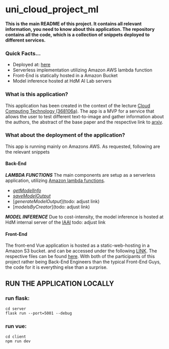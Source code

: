 # uni_cloud_project_ml
__This is the main README of this project. It contains all relevant information, you need to know about this application. The repository contains all the code, which is a collection of snippets deployed to different services.__

### Quick Facts...
- Deployed at: [here](http://frontend-uni-cloud-computing.s3-website.eu-central-1.amazonaws.com/)
- Serverless implementation utilizing Amazon AWS lambda function
- Front-End is statically hosted in a Amazon Bucket
- Model inference hosted at HdM AI Lab servers

### What is this application?
This application has been created in the context of the lecture [Cloud Computing Technology (368106a)](https://www.hdm-stuttgart.de/drucktechnik/absolventen/studieninteressierte/bachelor/vorlesung_detail?ansicht=1&vorlid=5214998&sgbvsid=5170586). The app is a MVP for a service that allows the user to test different text-to-image and gather information about the authors, the abstract of the base paper and the respective link to [arxiv](arxiv.org).


### What about the deployment of the application?
This app is running mainly on Amazons AWS. As requested, following are the relevant snippets

#### Back-End
**_LAMBDA FUNCTIONS_**
The main components are setup as a serverless application, utilizing [Amazon lambda functions](https://aws.amazon.com/de/lambda/).

- [_getModelInfo_](https://github.com/N10100010/uni_cloud_project_ml/blob/main/lambda_functions/get_model_info/lambda_function.py)
- [_saveModelOutput_](https://github.com/N10100010/uni_cloud_project_ml/blob/main/lambda_functions/model_save/lambda_function.py)
- [_generateModelOutput_](todo: adjust link)
- [_modelsByCreator_](todo: adjust link)

**_MODEL INFERENCE_**
Due to cost-intensity, the model inference is hosted at HdM internal server of the [IAAI](https://deeplearn.pages.mi.hdm-stuttgart.de/docs/)
todo: adjust link

#### Front-End
The front-end Vue application is hosted as a static-web-hosting in a Amazon S3 bucket. and can be accessed under the following [LINK](http://frontend-uni-cloud-computing.s3-website.eu-central-1.amazonaws.com/).
The respective files can be found [here](https://github.com/N10100010/uni_cloud_project_ml/tree/main/client).
With both of the participants of this project rather being Back-End Engineers than the typical Front-End Guys, the code for it is everything else than a surprise.

## RUN THE APPLICATION LOCALLY
### run flask:

```
cd server
flask run --port=5001 --debug
```

### run vue:

```
cd client
npm run dev
```
